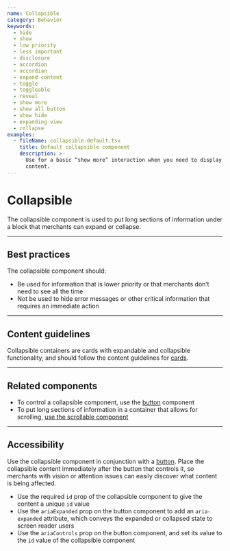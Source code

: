 ```yaml
---
name: Collapsible
category: Behavior
keywords:
  - hide
  - show
  - low priority
  - less important
  - disclosure
  - accordion
  - accordian
  - expand content
  - toggle
  - toggleable
  - reveal
  - show more
  - show all button
  - show hide
  - expanding view
  - collapse
examples:
  - fileName: collapsible-default.tsx
    title: Default collapsible component
    description: >-
      Use for a basic “show more” interaction when you need to display more
      content.
---
```


# Collapsible

The collapsible component is used to put long sections of information under a block that merchants can expand or collapse.

---

## Best practices

The collapsible component should:

- Be used for information that is lower priority or that merchants don’t need to see all the time
- Not be used to hide error messages or other critical information that requires an immediate action

---

## Content guidelines

Collapsible containers are cards with expandable and collapsible functionality, and should follow the content guidelines for [cards](https://polaris.shopify.com/components/card#section-content-guidelines).

---

## Related components

- To control a collapsible component, use the [button](https://polaris.shopify.com/components/button) component
- To put long sections of information in a container that allows for scrolling, [use the scrollable component](https://polaris.shopify.com/components/scrollable)

---

## Accessibility

Use the collapsible component in conjunction with a [button](https://polaris.shopify.com/components/button). Place the collapsible content immediately after the button that controls it, so merchants with vision or attention issues can easily discover what content is being affected.

- Use the required `id` prop of the collapsible component to give the content a unique `id` value
- Use the `ariaExpanded` prop on the button component to add an `aria-expanded` attribute, which conveys the expanded or collapsed state to screen reader users
- Use the `ariaControls` prop on the button component, and set its value to the `id` value of the collapsible component

